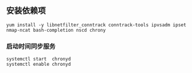 ## 安装依赖项

```shell
yum install -y libnetfilter_conntrack conntrack-tools ipvsadm ipset nmap-ncat bash-completion nscd chrony
```

### 启动时间同步服务

```shell
systemctl start  chronyd
systemctl enable chronyd
```

